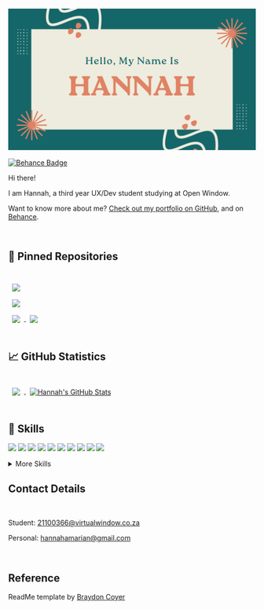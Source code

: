 ![Hannah's GitHub Banner](./GitHubHeader.png)

[![Behance Badge](https://img.shields.io/badge/Behance-Profile-informational?style=flat&logo=behance&logoColor=white&color=0D76A8)](https://www.behance.net/hannahnaidoo1)

Hi there!

I am Hannah, a third year UX/Dev student studying at Open Window.

Want to know more about me? [Check out my portfolio on GitHub](https://github.com/HannahAmaria), and on [Behance](https://www.behance.net/hannahnaidoo1).

<br>

## 📌 Pinned Repositories

<br>
<a href="https://github.com/HannahAmaria/EcoSort">
  <img align="center" style="margin:0.5rem" src="https://github-readme-stats.vercel.app/api/pin/?username=HannahAmaria&repo=EcoSort&title_color=ffffff&text_color=c9cacc&icon_color=4AB197&bg_color=1A2B34" />
</a>
<br>

<a href="https://github.com/AnkeatOpenWindow/PamperPets-front-end">
  <img align="center" style="margin:0.5rem" src="https://github-readme-stats.vercel.app/api/pin/?username=AnkeatOpenWindow&repo=PamperPets-front-end&title_color=ffffff&text_color=c9cacc&icon_color=4AB197&bg_color=1A2B34" />
</a>

<br>

<a href="https://github.com/DieterR97/Astro">
  <img align="center" style="margin:0.5rem" src="https://github-readme-stats.vercel.app/api/pin/?username=DieterR97&repo=WhisperNotes-app&title_color=ffffff&text_color=c9cacc&icon_color=4AB197&bg_color=1A2B34" />
</a>

<a href="https://github.com/HannahAmaria/DV300Term2">
  <img align="center" style="margin:0.5rem" src="https://github-readme-stats.vercel.app/api/pin/?username=HannahAmaria&repo=Tradera&title_color=ffffff&text_color=c9cacc&icon_color=4AB197&bg_color=1A2B34" />
</a>
<br>

<br>

## &#x1f4c8; GitHub Statistics

<br>

<a href="https://github.com/HannahAmaria">
  <img align="center" style="margin:0.5rem" src="https://github-readme-stats.vercel.app/api/top-langs/?username=HannahAmaria&hide=html,css&title_color=ffffff&text_color=c9cacc&icon_color=4AB197&bg_color=1A2B34" />
</a>

<a href="https://github.com/HannahAmaria">
  <img align="center" style="margin:0.5rem" src="https://github-readme-stats.vercel.app/api?username=HannahAmaria&show_icons=true&line_height=27&count_private=true&title_color=ffffff&text_color=c9cacc&icon_color=4AB097&bg_color=1A2B34" alt="Hannah's GitHub Stats" />
</a>

<br>
<br>

## 💼 Skills

![](https://img.shields.io/badge/Code-Angular-informational?style=flat&logo=angular&logoColor=white&color=4AB197)
![](https://img.shields.io/badge/Code-React-informational?style=flat&logo=react&logoColor=white&color=4AB197)
![](https://img.shields.io/badge/Code-React_Native-informational?style=flat&logo=react&logoColor=white&color=4AB197)
![](https://img.shields.io/badge/Code-JavaScript-informational?style=flat&logo=JavaScript&logoColor=white&color=4AB197)
![](https://img.shields.io/badge/Code-TypeScript-informational?style=flat&logo=TypeScript&logoColor=white&color=4AB197)
![](https://img.shields.io/badge/Code-Java-informational?style=flat&logo=Java&logoColor=white&color=4AB197)
![](https://img.shields.io/badge/Code-CSharp-informational?style=flat&logo=c-sharp&logoColor=white&color=4AB197)
![](https://img.shields.io/badge/Code-.NET-informational?style=flat&logo=.net&logoColor=white&color=4AB197)
![](https://img.shields.io/badge/Code-MongoDB-informational?style=flat&logo=MongoDB&logoColor=white&color=4AB197)
![](https://img.shields.io/badge/Code-MySQL-informational?style=flat&logo=MySQL&logoColor=white&color=4AB197)

<details>
<summary>More Skills</summary>
<br>

![](https://img.shields.io/badge/Style-CSS-informational?style=flat&logo=css3&logoColor=white&color=4AB197)
![](https://img.shields.io/badge/Code-HTML-informational?style=flat&logo=html5&logoColor=white&color=4AB197)
![](https://img.shields.io/badge/Tools-Insomnia-informational?style=flat&logo=Insomnia&logoColor=white&color=4AB197)
![](https://img.shields.io/badge/Tools-Photoshop-informational?style=flat&logo=Adobe-Photoshop&logoColor=white&color=4AB197)
![](https://img.shields.io/badge/Tools-Illustrator-informational?style=flat&logo=Adobe-Illustrator&logoColor=white&color=4AB197)
![](https://img.shields.io/badge/Tools-GitHub-informational?style=flat&logo=GitHub&logoColor=white&color=4AB197)
![](https://img.shields.io/badge/Tools-Figma-informational?style=flat&logo=figma&logoColor=white&color=4AB197)

</details>

## Contact Details

<br>

Student: 21100366@virtualwindow.co.za

Personal: hannahamarian@gmail.com

<br>

## Reference

ReadMe template by [Braydon Coyer](https://github.com/braydoncoyer/braydoncoyer)

<br>

